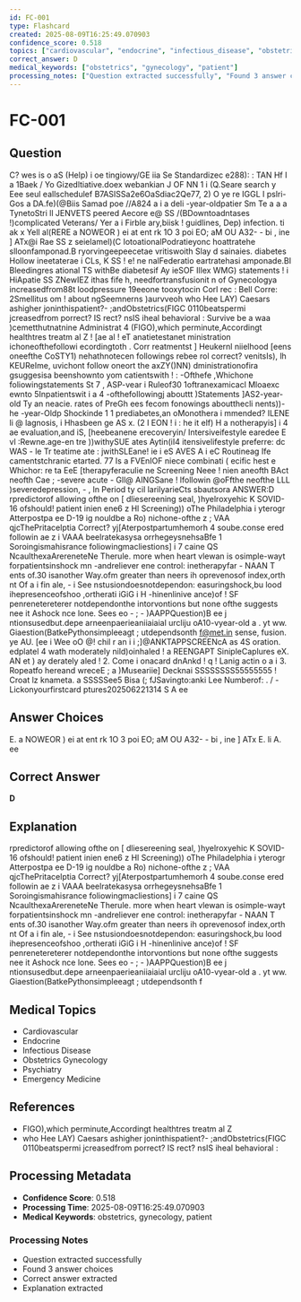 ```yaml
---
id: FC-001
type: Flashcard
created: 2025-08-09T16:25:49.070903
confidence_score: 0.518
topics: ["cardiovascular", "endocrine", "infectious_disease", "obstetrics_gynecology", "psychiatry", "emergency_medicine"]
correct_answer: D
medical_keywords: ["obstetrics", "gynecology", "patient"]
processing_notes: ["Question extracted successfully", "Found 3 answer choices", "Correct answer extracted", "Explanation extracted"]
---
```


# FC-001

## Question

C? wes is o aS (Help) i oe tingiowy/GE iia Se Standardizec e288): : TAN Hf I a 1Baek / Yo Gizedltiative.doex webankian J OF NN 1 i (Q.Seare search y Eee seul eallschedulef B7ASISSa2e6OaSdiac2Qe77, 2) O ye re IGGL I pslri-Gos a DA.fe)(@Biis Samad poe //A824 a i a deli -year-oldpatier Sm Te a a a TynetoStri ll JENVETS peered Aecore e@ SS /(BDowntoadntases !)complicated Veterans/ Yer a i Firble ary,biisk ! guidlines, Dep) infection. ti ak x Yell al(RERE a NOWEOR ) ei at ent rk 1O 3 poi EO; aM OU A32- - bi , ine ] ATx@i Rae SS z seielamel)(C IotoationalPodratieyonc hoattratehe slloonfamponad.B ryorvingeepeecetae vritiswoith Slay d sainaies. diabetes Hollow ineetaterae i CLs, K SS ! e! ne nalFederatio eartratehasi amponade.BI Bleedingres ational TS withBe diabetesif Ay ieSOF Illex WMG) statements ! i HiApatie SS ZNewIEZ ithas fife h, needfortransfusionit n of Gynecologya increasedfrom88t loodpressure 19eeone tooxytocin Corl rec : Bell Corre: 2Smellitus om ! about ngSeemnerns )aurvveoh who Hee LAY) Caesars ashigher joninthispatient?- ;andObstetrics(FIGC 0110beatspermi jcreasedfrom porrect? IS rect? nsIS iheal behavioral : Survive be a waa )cemetthutnatnine Administrat 4 (FIGO),which perminute,Accordingt healthtres treatm al Z ! [ae al ! eT anatietestanet ministration ichoneofthefollowi ecordingtoth . Corr reatmentst ] Heukernl niielhood [eens oneefthe CoSTY1) nehathnotecen followings rebee rol correct? venitsIs), lh KEUReIme, uvichont follow oneort the axZY()NN) dministrationofira gsuggesisa beenshownto yom catientswith ! : -Ofthefe ,Whichone foliowingstatements St 7 , ASP-vear i Ruleof30 1oftranexamicacl Mloaexc ewnto 5Inpatientswit i a 4 -ofthefollowingj abouttt )Statements ]AS2-year-old Ty an neacie. rates of PreGh ees fecom fonowings aboutthecli nents))-he -year-Oldp Shockinde 1 1 prediabetes,an oMonothera i mmended? ILENE li @ lagnosis, i Hhasbeen ge AS x. (2 I EON ! i : he it elf) H a notherapyis] i 4 ae evaluation,and iS, [heebeanene erecoveryin/ Intersiveifestyle earedee E vl :Rewne.age-en tre ))withySUE ates Aytin(iI4 itensivelifestyle preferre: dc WAS - le Tr teatime ate : jwithSLEane! ie i eS AVES A i eC Routineag Ife camentstchranic etarted. 77 Is a FVEnIOF niece combinati ( ecific hest e Whichor: re ta EeE [therapyferaculie ne Screening Neee ! nien aneofth BAct neofth Cae ; -severe acute - Gll@ AINGSane ! lfollowin @oFfthe neofthe LLL )severedepression, - , ln Period ty cil larilyarieCts sbautsora ANSWER:D rpredictorof allowing ofthe on [ dliesereening seal, )hyelroxyehic K SOVID-16 ofshould! patient inien ene6 z Hl Screening)) oThe Philadelphia i yterogr Atterpostpa ee D-19 ig nouldbe a Ro) nichone-ofthe z ; VAA qjcThePritacelptia Correct? yj[Aterpostpartumhemorh 4 soube.conse ered followin ae z i VAAA beelratekasysa orrhegeysnehsaBfe 1 Soroingismahisrance foliowingmacliestions] i 7 caine QS NcaulthexaArereneteNe Therule. more when heart vlewan is osimple-wayt forpatientsinshock mn -andreliever ene control: inetherapyfar - NAAN T ents of.30 isanother Way.ofm greater than neers ih oprevenosof index,orth nt Of a i fin ale, - i See nstusiondoesnotdependon: easuringshock,bu lood ihepresenceofshoo ,ortherati iGiG i H -hinenlinive ance)of ! SF penrenetereterer notdependonthe intorvontions but none ofthe suggests nee it Ashock nce lone. Sees eo - ; - )AAPPQuestion)B ee j ntionsusedbut.depe arneenpaerieaniiaiaial urcliju oA10-vyear-old a . yt ww. Giaestion(BatkePythonsimpleeagt ; utdependsonth f@met.in sense, fusion. ye AU. [ee i Wee oO @! chil r an i i ;]@ANKTAPPSCREENcA as 4S oration. edplatel 4 wath moderately nild)oinhaled ! a REENGAPT SinipleCaplures eX. AN et ) ay derately aled ! 2. Come i onacard dnAnkd ! q ! Lanig actin o a i 3. Ropeatfo hereand wreceE ; a )Museariie] Decknai SSSSSSSS55555555 ! Croat lz knameta. a SSSSSee5 Bisa (; fJSavingto:anki Lee Numberof: . / - Lickonyourfirstcard ptures202506221314 S A ee

## Answer Choices

E. a NOWEOR ) ei at ent rk 1O 3 poi EO; aM OU A32- - bi , ine ] ATx
E. li
A. ee

## Correct Answer

**D**

## Explanation

rpredictorof allowing ofthe on [ dliesereening seal, )hyelroxyehic K SOVID-16 ofshould! patient inien ene6 z Hl Screening)) oThe Philadelphia i yterogr Atterpostpa ee D-19 ig nouldbe a Ro) nichone-ofthe z ; VAA qjcThePritacelptia Correct? yj[Aterpostpartumhemorh 4 soube.conse ered followin ae z i VAAA beelratekasysa orrhegeysnehsaBfe 1 Soroingismahisrance foliowingmacliestions] i 7 caine QS NcaulthexaArereneteNe Therule. more when heart vlewan is osimple-wayt forpatientsinshock mn -andreliever ene control: inetherapyfar - NAAN T ents of.30 isanother Way.ofm greater than neers ih oprevenosof index,orth nt Of a i fin ale, - i See nstusiondoesnotdependon: easuringshock,bu lood ihepresenceofshoo ,ortherati iGiG i H -hinenlinive ance)of ! SF penrenetereterer notdependonthe intorvontions but none ofthe suggests nee it Ashock nce lone. Sees eo - ; - )AAPPQuestion)B ee j ntionsusedbut.depe arneenpaerieaniiaiaial urcliju oA10-vyear-old a . yt ww. Giaestion(BatkePythonsimpleeagt ; utdependsonth f

## Medical Topics

- Cardiovascular
- Endocrine
- Infectious Disease
- Obstetrics Gynecology
- Psychiatry
- Emergency Medicine

## References

- FIGO),which perminute,Accordingt healthtres treatm al Z
- who Hee LAY) Caesars ashigher joninthispatient?- ;andObstetrics(FIGC 0110beatspermi jcreasedfrom porrect? IS rect? nsIS iheal behavioral :

## Processing Metadata

- **Confidence Score**: 0.518
- **Processing Time**: 2025-08-09T16:25:49.070903
- **Medical Keywords**: obstetrics, gynecology, patient

### Processing Notes

- Question extracted successfully
- Found 3 answer choices
- Correct answer extracted
- Explanation extracted
